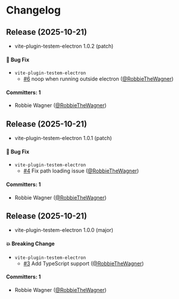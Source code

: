 # Changelog

## Release (2025-10-21)

* vite-plugin-testem-electron 1.0.2 (patch)

#### :bug: Bug Fix
* `vite-plugin-testem-electron`
  * [#6](https://github.com/RobbieTheWagner/vite-plugin-testem-electron/pull/6) noop when running outside electron ([@RobbieTheWagner](https://github.com/RobbieTheWagner))

#### Committers: 1
- Robbie Wagner ([@RobbieTheWagner](https://github.com/RobbieTheWagner))

## Release (2025-10-21)

* vite-plugin-testem-electron 1.0.1 (patch)

#### :bug: Bug Fix
* `vite-plugin-testem-electron`
  * [#4](https://github.com/RobbieTheWagner/vite-plugin-testem-electron/pull/4) Fix path loading issue ([@RobbieTheWagner](https://github.com/RobbieTheWagner))

#### Committers: 1
- Robbie Wagner ([@RobbieTheWagner](https://github.com/RobbieTheWagner))

## Release (2025-10-21)

* vite-plugin-testem-electron 1.0.0 (major)

#### :boom: Breaking Change
* `vite-plugin-testem-electron`
  * [#3](https://github.com/RobbieTheWagner/vite-plugin-testem-electron/pull/3) Add TypeScript support ([@RobbieTheWagner](https://github.com/RobbieTheWagner))

#### Committers: 1
- Robbie Wagner ([@RobbieTheWagner](https://github.com/RobbieTheWagner))
